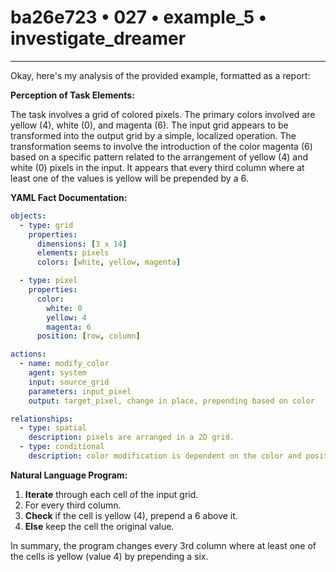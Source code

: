 # ba26e723 • 027 • example_5 • investigate_dreamer

---
Okay, here's my analysis of the provided example, formatted as a report:

**Perception of Task Elements:**

The task involves a grid of colored pixels. The primary colors involved are yellow (4), white (0), and magenta (6). The input grid appears to be transformed into the output grid by a simple, localized operation. The transformation seems to involve the introduction of the color magenta (6) based on a specific pattern related to the arrangement of yellow (4) and white (0) pixels in the input. It appears that every third column where at least one of the values is yellow will be prepended by a 6.

**YAML Fact Documentation:**



```yaml
objects:
  - type: grid
    properties:
      dimensions: [3 x 14]
      elements: pixels
      colors: [white, yellow, magenta]

  - type: pixel
    properties:
      color:
        white: 0
        yellow: 4
        magenta: 6
      position: [row, column]

actions:
  - name: modify_color
    agent: system
    input: source_grid
    parameters: input_pixel
    output: target_pixel, change in place, prepending based on color

relationships:
  - type: spatial
    description: pixels are arranged in a 2D grid.
  - type: conditional
    description: color modification is dependent on the color and position. Every three columns.
```



**Natural Language Program:**

1.  **Iterate** through each cell of the input grid.
2. For every third column.
2.  **Check** if the cell is yellow (4), prepend a 6 above it.
3.  **Else** keep the cell the original value.

In summary, the program changes every 3rd column where at least one of the cells is yellow (value 4) by prepending a six.

